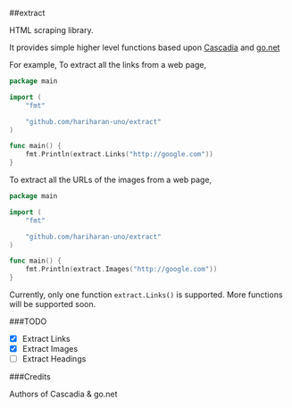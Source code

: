 ##extract

HTML scraping library.

It provides simple higher level functions based upon [Cascadia](http://code.google.com/p/cascadia) and [go.net](http://code.google.com/p/go.net)

For example, 
To extract all the links from a web page, 
~~~go
package main

import (
	"fmt"

	"github.com/hariharan-uno/extract"
)

func main() {
	fmt.Println(extract.Links("http://google.com"))
}
~~~

To extract all the URLs of the images from a web page,
~~~go
package main

import (
	"fmt"

	"github.com/hariharan-uno/extract"
)

func main() {
	fmt.Println(extract.Images("http://google.com"))
}
~~~

Currently, only one function `extract.Links()` is supported. More functions will be supported soon.

###TODO
- [x] Extract Links
- [x] Extract Images
- [ ] Extract Headings

###Credits

Authors of Cascadia & go.net